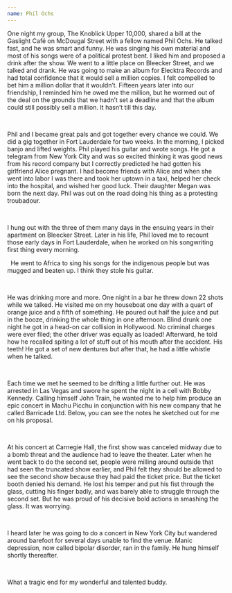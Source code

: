 ```yaml
---
name: Phil Ochs
---
```

One night my group, The Knoblick Upper 10,000, shared a bill at the Gaslight Café on McDougal Street with a fellow named Phil Ochs. He talked fast, and he was smart and funny. He was singing his own material and most of his songs were of a political protest bent. I liked him and proposed a drink after the show. We went to a little place on Bleecker Street, and we talked and drank. He was going to make an album for Elecktra Records and had total confidence that it would sell a million copies. I felt compelled to bet him a million dollar that it wouldn’t. Fifteen years later into our friendship, I reminded him he owed me the million, but he wormed out of the deal on the grounds that we hadn’t set a deadline and that the album could still possibly sell a million. It hasn’t till this day.

 

Phil and I became great pals and got together every chance we could. We did a gig together in Fort Lauderdale for two weeks. In the morning, I picked banjo and lifted weights. Phil played his guitar and wrote songs. He got a telegram from New York City and was so excited thinking it was good news from his record company but I correctly predicted he had gotten his girlfriend Alice pregnant. I had become friends with Alice and when she went into labor I was there and took her uptown in a taxi, helped her check into the hospital, and wished her good luck. Their daughter Megan was born the next day. Phil was out on the road doing his thing as a protesting troubadour.

 

I hung out with the three of them many days in the ensuing years in their apartment on Bleecker Street. Later in his life, Phil loved me to recount those early days in Fort Lauderdale, when he worked on his songwriting first thing every morning.

  He went to Africa to sing his songs for the indigenous people but was mugged and beaten up. I think they stole his guitar.

 

He was drinking more and more. One night in a bar he threw down 22 shots while we talked. He visited me on my houseboat one day with a quart of orange juice and a fifth of something. He poured out half the juice and put in the booze, drinking the whole thing in one afternoon. Blind drunk one night he got in a head-on car collision in Hollywood. No criminal charges were ever filed; the other driver was equally as loaded! Afterward, he told how he recalled spiting a lot of stuff out of his mouth after the accident. His teeth! He got a set of new dentures but after that, he had a little whistle when he talked.

 

Each time we met he seemed to be drifting a little further out. He was arrested in Las Vegas and swore he spent the night in a cell with Bobby Kennedy. Calling himself John Train, he wanted me to help him produce an epic concert in Machu Picchu in conjunction with his new company that he called Barricade Ltd. Below, you can see the notes he sketched out for me on his proposal.

 

At his concert at Carnegie Hall, the first show was canceled midway due to a bomb threat and the audience had to leave the theater. Later when he went back to do the second set, people were milling around outside that had seen the truncated show earlier, and Phil felt they should be allowed to see the second show because they had paid the ticket price. But the ticket booth denied his demand. He lost his temper and put his fist through the glass, cutting his finger badly, and was barely able to struggle through the second set. But he was proud of his decisive bold actions in smashing the glass. It was worrying.

 

I heard later he was going to do a concert in New York City but wandered around barefoot for several days unable to find the venue. Manic depression, now called bipolar disorder, ran in the family. He hung himself shortly thereafter.

 

What a tragic end for my wonderful and talented buddy.

